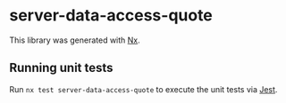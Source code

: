 # server-data-access-quote

This library was generated with [Nx](https://nx.dev).

## Running unit tests

Run `nx test server-data-access-quote` to execute the unit tests via [Jest](https://jestjs.io).
